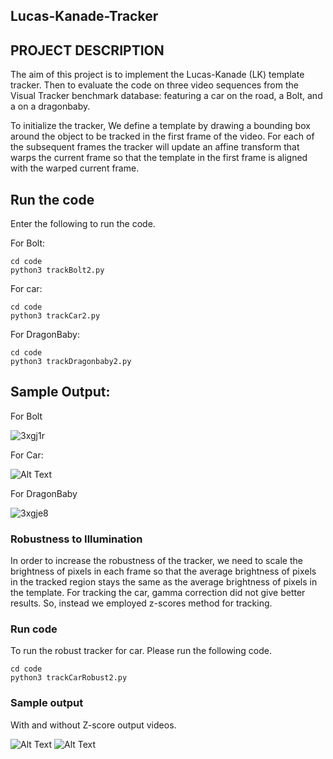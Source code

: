 ## Lucas-Kanade-Tracker

## PROJECT DESCRIPTION

The aim of this project is to implement the Lucas-Kanade (LK) template tracker. Then to evaluate the code on three video sequences from the Visual Tracker benchmark database: featuring a car on the road, a Bolt, and a  on a dragonbaby.


To initialize the tracker, We define a template by drawing a bounding box around the object to be tracked in the first frame of the video. For each of the subsequent frames the tracker will update an affine transform that warps the current frame so that the template in the first frame is aligned with the warped current frame.

## Run the code

Enter the following to run the code.

For Bolt:
```
cd code
python3 trackBolt2.py
```
For car:
```
cd code
python3 trackCar2.py
```
For DragonBaby:
```
cd code
python3 trackDragonbaby2.py
```

## Sample Output:
For Bolt

![3xgj1r](https://user-images.githubusercontent.com/55011289/79813555-fb49f200-8349-11ea-9a86-f0db137c8a59.gif)

For Car:

![Alt Text](gif/car.gif)


For DragonBaby

![3xgje8](https://user-images.githubusercontent.com/55011289/79813700-5c71c580-834a-11ea-8566-ec8e4c476efd.gif)




### Robustness to Illumination
In order to increase the robustness of the tracker, we need to scale the brightness of pixels in each frame so that the average brightness of pixels in the tracked region stays the same as the average brightness of pixels in the template. For tracking the car, gamma correction did not give better results. So, instead we employed z-scores method for tracking.

### Run code
To run the robust tracker for car. Please run the following code.
```
cd code
python3 trackCarRobust2.py
```
### Sample output
With and without Z-score output videos. 

![Alt Text](gif/car2.gif)
![Alt Text](gif/car1.gif) 